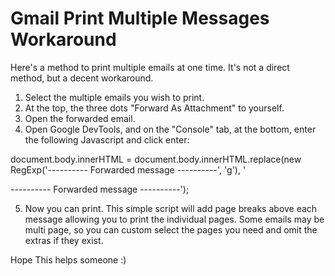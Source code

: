 # Gmail Print Multiple Messages Workaround
Here's a method to print multiple emails at one time. It's not a direct method, but a decent workaround.


1. Select the multiple emails you wish to print. 
2. At the top, the three dots "Forward As Attachment" to yourself.
3. Open the forwarded email.
4. Open Google DevTools, and on the "Console" tab, at the bottom, enter the following Javascript and click enter:

document.body.innerHTML = document.body.innerHTML.replace(new RegExp('---------- Forwarded message ----------', 'g'), '<div style="clear:both;page-break-before:always;"></div>---------- Forwarded message ----------');

5. Now you can print. This simple script will add page breaks above each message allowing you to print the individual pages. Some emails may be multi page, so you can custom select the pages you need and omit the extras if they exist. 

Hope This helps someone :)

